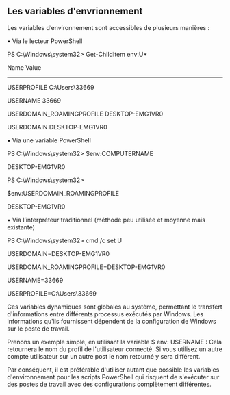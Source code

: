 ## Les variables d'envrionnement 

Les variables d’environnement sont accessibles de plusieurs manières : 

 

• Via le lecteur PowerShell 

PS C:\Windows\system32> Get-ChildItem env:U* 

  

Name                           Value 

----                           ----- 

USERPROFILE                    C:\Users\33669 

USERNAME                       33669 

USERDOMAIN_ROAMINGPROFILE      DESKTOP-EMG1VR0 

USERDOMAIN                     DESKTOP-EMG1VR0 

 

• Via une variable PowerShell 

PS C:\Windows\system32> $env:COMPUTERNAME 

DESKTOP-EMG1VR0 

PS C:\Windows\system32> 

 $env:USERDOMAIN_ROAMINGPROFILE                                                                  

 DESKTOP-EMG1VR0 

 

• Via l’interpréteur traditionnel (méthode peu utilisée et moyenne mais existante) 

PS C:\Windows\system32> cmd /c set U 

USERDOMAIN=DESKTOP-EMG1VR0 

USERDOMAIN_ROAMINGPROFILE=DESKTOP-EMG1VR0 

USERNAME=33669 

USERPROFILE=C:\Users\33669 

 

Ces variables dynamiques sont globales au système, permettant le transfert d'informations entre différents processus exécutés par Windows. Les informations qu'ils fournissent dépendent de la configuration de Windows sur le poste de travail. 

Prenons un exemple simple, en utilisant la variable $ env: USERNAME : Cela retournera le nom du profil de l'utilisateur connecté. Si vous utilisez un autre compte utilisateur sur un autre post le nom retourné y sera différent. 

Par conséquent, il est préférable d'utiliser autant que possible les variables d'environnement pour les scripts PowerShell qui risquent de s'exécuter sur des postes de travail avec des configurations complètement différentes. 
